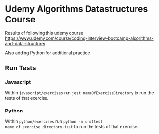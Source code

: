 # Udemy Algorithms Datastructures Course

Results of following this udemy course
https://www.udemy.com/course/coding-interview-bootcamp-algorithms-and-data-structure/

Also adding Python for additional practice

## Run Tests

### Javascript

Within `javascript/exercises` run `jest nameOfExerciseDirectory` to run the tests of that exercise.

### Python

Within `python/exercises` run `python -m unittest name_of_exercise_directory.test` to run the tests of that exercise.
